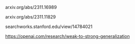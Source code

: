 arxiv.org/abs/2311.16989

arxiv.org/abs/2311.11829

searchworks.stanford.edu/view/14784021

https://openai.com/research/weak-to-strong-generalization